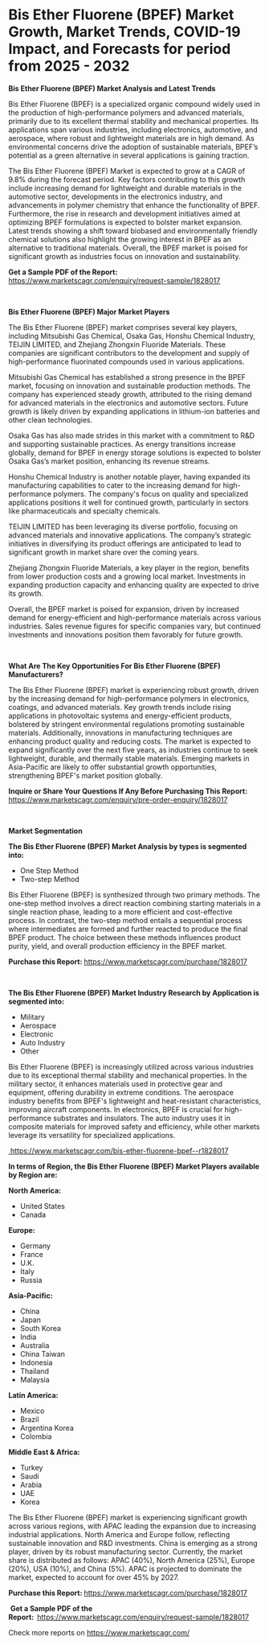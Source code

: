 <p><h1>Bis Ether Fluorene (BPEF) Market Growth, Market Trends, COVID-19 Impact, and Forecasts for period from 2025 - 2032</h1></p><p><strong>Bis Ether Fluorene (BPEF) Market Analysis and Latest Trends</strong></p>
<p><p>Bis Ether Fluorene (BPEF) is a specialized organic compound widely used in the production of high-performance polymers and advanced materials, primarily due to its excellent thermal stability and mechanical properties. Its applications span various industries, including electronics, automotive, and aerospace, where robust and lightweight materials are in high demand. As environmental concerns drive the adoption of sustainable materials, BPEF’s potential as a green alternative in several applications is gaining traction.</p><p>The Bis Ether Fluorene (BPEF) Market is expected to grow at a CAGR of 9.8% during the forecast period. Key factors contributing to this growth include increasing demand for lightweight and durable materials in the automotive sector, developments in the electronics industry, and advancements in polymer chemistry that enhance the functionality of BPEF. Furthermore, the rise in research and development initiatives aimed at optimizing BPEF formulations is expected to bolster market expansion. Latest trends showing a shift toward biobased and environmentally friendly chemical solutions also highlight the growing interest in BPEF as an alternative to traditional materials. Overall, the BPEF market is poised for significant growth as industries focus on innovation and sustainability.</p></p>
<p><strong>Get a Sample PDF of the Report:&nbsp;</strong> <a href="https://www.marketscagr.com/enquiry/request-sample/1828017?utm_campaign=2008&utm_medium=2&utm_source=Github&utm_content=ia&utm_term=03022025&utm_id=bis-ether-fluorene-bpef">https://www.marketscagr.com/enquiry/request-sample/1828017</a></p>
<p>&nbsp;</p>
<p><strong>Bis Ether Fluorene (BPEF) Major Market Players</strong></p>
<p><p>The Bis Ether Fluorene (BPEF) market comprises several key players, including Mitsubishi Gas Chemical, Osaka Gas, Honshu Chemical Industry, TEIJIN LIMITED, and Zhejiang Zhongxin Fluoride Materials. These companies are significant contributors to the development and supply of high-performance fluorinated compounds used in various applications.</p><p>Mitsubishi Gas Chemical has established a strong presence in the BPEF market, focusing on innovation and sustainable production methods. The company has experienced steady growth, attributed to the rising demand for advanced materials in the electronics and automotive sectors. Future growth is likely driven by expanding applications in lithium-ion batteries and other clean technologies.</p><p>Osaka Gas has also made strides in this market with a commitment to R&D and supporting sustainable practices. As energy transitions increase globally, demand for BPEF in energy storage solutions is expected to bolster Osaka Gas’s market position, enhancing its revenue streams.</p><p>Honshu Chemical Industry is another notable player, having expanded its manufacturing capabilities to cater to the increasing demand for high-performance polymers. The company's focus on quality and specialized applications positions it well for continued growth, particularly in sectors like pharmaceuticals and specialty chemicals.</p><p>TEIJIN LIMITED has been leveraging its diverse portfolio, focusing on advanced materials and innovative applications. The company’s strategic initiatives in diversifying its product offerings are anticipated to lead to significant growth in market share over the coming years.</p><p>Zhejiang Zhongxin Fluoride Materials, a key player in the region, benefits from lower production costs and a growing local market. Investments in expanding production capacity and enhancing quality are expected to drive its growth.</p><p>Overall, the BPEF market is poised for expansion, driven by increased demand for energy-efficient and high-performance materials across various industries. Sales revenue figures for specific companies vary, but continued investments and innovations position them favorably for future growth.</p></p>
<p>&nbsp;</p>
<p><strong>What Are The Key Opportunities For Bis Ether Fluorene (BPEF) Manufacturers?</strong></p>
<p><p>The Bis Ether Fluorene (BPEF) market is experiencing robust growth, driven by the increasing demand for high-performance polymers in electronics, coatings, and advanced materials. Key growth trends include rising applications in photovoltaic systems and energy-efficient products, bolstered by stringent environmental regulations promoting sustainable materials. Additionally, innovations in manufacturing techniques are enhancing product quality and reducing costs. The market is expected to expand significantly over the next five years, as industries continue to seek lightweight, durable, and thermally stable materials. Emerging markets in Asia-Pacific are likely to offer substantial growth opportunities, strengthening BPEF's market position globally.</p></p>
<p><strong>Inquire or Share Your Questions If Any Before Purchasing This Report:</strong> <a href="https://www.marketscagr.com/enquiry/pre-order-enquiry/1828017?utm_campaign=2008&utm_medium=2&utm_source=Github&utm_content=ia&utm_term=03022025&utm_id=bis-ether-fluorene-bpef">https://www.marketscagr.com/enquiry/pre-order-enquiry/1828017</a></p>
<p>&nbsp;</p>
<p><strong>Market Segmentation</strong></p>
<p><strong>The Bis Ether Fluorene (BPEF) Market Analysis by types is segmented into:</strong></p>
<p><ul><li>One Step Method</li><li>Two-step Method</li></ul></p>
<p><p>Bis Ether Fluorene (BPEF) is synthesized through two primary methods. The one-step method involves a direct reaction combining starting materials in a single reaction phase, leading to a more efficient and cost-effective process. In contrast, the two-step method entails a sequential process where intermediates are formed and further reacted to produce the final BPEF product. The choice between these methods influences product purity, yield, and overall production efficiency in the BPEF market.</p></p>
<p><strong>Purchase this Report:&nbsp;</strong><a href="https://www.marketscagr.com/purchase/1828017?utm_campaign=2008&utm_medium=2&utm_source=Github&utm_content=ia&utm_term=03022025&utm_id=bis-ether-fluorene-bpef">https://www.marketscagr.com/purchase/1828017</a></p>
<p>&nbsp;</p>
<p><strong>The Bis Ether Fluorene (BPEF) Market Industry Research by Application is segmented into:</strong></p>
<p><ul><li>Military</li><li>Aerospace</li><li>Electronic</li><li>Auto Industry</li><li>Other</li></ul></p>
<p><p>Bis Ether Fluorene (BPEF) is increasingly utilized across various industries due to its exceptional thermal stability and mechanical properties. In the military sector, it enhances materials used in protective gear and equipment, offering durability in extreme conditions. The aerospace industry benefits from BPEF's lightweight and heat-resistant characteristics, improving aircraft components. In electronics, BPEF is crucial for high-performance substrates and insulators. The auto industry uses it in composite materials for improved safety and efficiency, while other markets leverage its versatility for specialized applications.</p></p>
<p><a href="https://www.marketscagr.com/bis-ether-fluorene-bpef--r1828017?utm_campaign=2008&utm_medium=2&utm_source=Github&utm_content=ia&utm_term=03022025&utm_id=bis-ether-fluorene-bpef">&nbsp;https://www.marketscagr.com/bis-ether-fluorene-bpef--r1828017</a></p>
<p><strong>In terms of Region, the Bis Ether Fluorene (BPEF) Market Players available by Region are:</strong></p>
<p>
    <p> <strong> North America: </strong>
        <ul>
            <li>United States</li>
            <li>Canada</li>
        </ul>
        </p> 
    <p> <strong> Europe: </strong>
        <ul>
            <li>Germany</li>
            <li>France</li>
            <li>U.K.</li>
            <li>Italy</li>
            <li>Russia</li>
        </ul>
        </p> 
    <p> <strong> Asia-Pacific: </strong>
        <ul>
            <li>China</li>
            <li>Japan</li>
            <li>South Korea</li>
            <li>India</li>
            <li>Australia</li>
            <li>China Taiwan</li>
            <li>Indonesia</li>
            <li>Thailand</li>
            <li>Malaysia</li>
        </ul>
        </p> 
    <p> <strong> Latin America: </strong>
        <ul>
            <li>Mexico</li>
            <li>Brazil</li>
            <li>Argentina Korea</li>
            <li>Colombia</li>
        </ul>
        </p> 
    <p> <strong> Middle East & Africa: </strong>
        <ul>
            <li>Turkey</li>
            <li>Saudi</li>
            <li>Arabia</li>
            <li>UAE</li>
            <li>Korea</li>
        </ul>
    </p>
    </p>
<p><p>The Bis Ether Fluorene (BPEF) market is experiencing significant growth across various regions, with APAC leading the expansion due to increasing industrial applications. North America and Europe follow, reflecting sustainable innovation and R&D investments. China is emerging as a strong player, driven by its robust manufacturing sector. Currently, the market share is distributed as follows: APAC (40%), North America (25%), Europe (20%), USA (10%), and China (5%). APAC is projected to dominate the market, expected to account for over 45% by 2027.</p></p>
<p><strong>Purchase this Report: </strong><a href="https://www.marketscagr.com/purchase/1828017?utm_campaign=2008&utm_medium=2&utm_source=Github&utm_content=ia&utm_term=03022025&utm_id=bis-ether-fluorene-bpef">https://www.marketscagr.com/purchase/1828017</a></p>
<p>&nbsp;<strong>Get a Sample PDF of the Report:&nbsp;&nbsp;</strong><a href="https://www.marketscagr.com/enquiry/request-sample/1828017?utm_campaign=2008&utm_medium=2&utm_source=Github&utm_content=ia&utm_term=03022025&utm_id=bis-ether-fluorene-bpef">https://www.marketscagr.com/enquiry/request-sample/1828017</a></p>
<p><strong></strong></p>
<p>Check more reports on <a href="https://www.marketscagr.com/?utm_campaign=2008&utm_medium=2&utm_source=Github&utm_content=ia&utm_term=03022025&utm_id=bis-ether-fluorene-bpef">https://www.marketscagr.com/</a></p>
